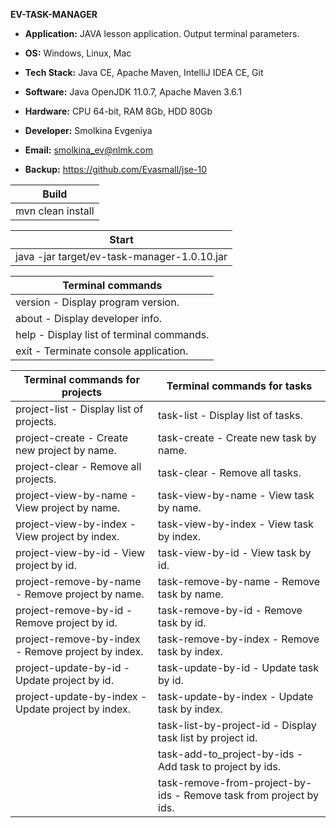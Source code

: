 **EV-TASK-MANAGER**

- **Application:** JAVA lesson application. Output terminal parameters.

- **OS:** Windows, Linux, Mac 
- **Tech Stack:** Java CE, Apache Maven, IntelliJ IDEA CE, Git 
- **Software:** Java OpenJDK 11.0.7, Apache Maven 3.6.1
- **Hardware:** CPU 64-bit, RAM 8Gb, HDD 80Gb

- **Developer:** Smolkina Evgeniya
- **Email:** smolkina_ev@nlmk.com
- **Backup:** https://github.com/Evasmall/jse-10

| Build |
| ------ |
| mvn clean install |

| Start |
| ------ |
| java -jar target/ev-task-manager-1.0.10.jar |

| Terminal commands | 
| ------ | 
| version - Display program version. | 
| about - Display developer info. | 
| help - Display list of terminal commands. | 
| exit - Terminate console application. |

| Terminal commands for projects | Terminal commands for tasks | 
| ------ | ------ | 
| project-list - Display list of projects. | task-list - Display list of tasks. | 
| project-create - Create new project by name. | task-create - Create new task by name. | 
| project-clear - Remove all projects. | task-clear - Remove all tasks. |
| project-view-by-name - View project by name. | task-view-by-name - View task by name. |
| project-view-by-index - View project by index. | task-view-by-index - View task by index. |
| project-view-by-id - View project by id. | task-view-by-id - View task by id. |
| project-remove-by-name - Remove project by name. | task-remove-by-name - Remove task by name. |
| project-remove-by-id - Remove project by id. | task-remove-by-id - Remove task by id. |
| project-remove-by-index - Remove project by index. | task-remove-by-index - Remove task by index. |
| project-update-by-id - Update project by id. | task-update-by-id - Update task by id. |
| project-update-by-index - Update project by index. | task-update-by-index - Update task by index. | 
| | task-list-by-project-id - Display task list by project id. | 
| | task-add-to_project-by-ids - Add task to project by ids. | 
| | task-remove-from-project-by-ids - Remove task from project by ids. | 